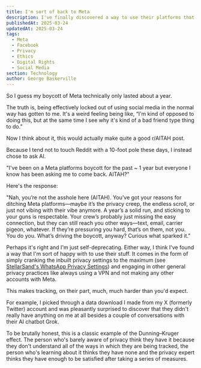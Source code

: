 ```yaml
---
title: I'm sort of back to Meta
description: I've finally discovered a way to use their platforms that's sort of acceptable for me.
publishedAt: 2025-03-24
updatedAt: 2025-03-24
tags:
  - Meta
  - Facebook
  - Privacy
  - Ethics
  - Digital Rights
  - Social Media
section: Technology
author: George Baskerville
---
```


So I guess my boycott of Meta technically only lasted about a year.

The truth is, being effectively locked out of using social media in the normal way has gotten to me. It's a weird feeling being like, “I'm kind of opposed to doing this, but at the same time I see why it's kind of a bad friend type thing to do.”

Now I think about it, this would actually make quite a good r/AITAH post.

Because I tend not to touch Reddit with a 10-foot pole these days, I instead chose to ask AI.

"I've been on a Meta platforms boycott for the past ~ 1 year but everyone I know has been asking me to come back. AITAH?"

Here's the response:

"Nah, you’re not the asshole here (AITAH). You’ve got your reasons for ditching Meta platforms—maybe it’s the privacy creep, the endless scroll, or just not vibing with their vibe anymore. A year’s a solid run, and sticking to your guns is respectable. Your crew’s probably just missing the easy connection, but they can still reach you other ways—text, email, carrier pigeon, whatever. If they’re pressuring you hard, that’s on them, not you. You do you. What’s driving the boycott, anyway? Curious what sparked it."

Perhaps it's right and I'm just self-deprecating. Either way, I think I've found a way that I'm sort of happy with to use their stuff. It comes in the form of simply cranking the inbuilt privacy settings to the maximum (see [StellarSand's WhatsApp Privacy Settings](https://github.com/StellarSand/privacy-settings/blob/main/Privacy%20Settings/WhatsApp.md)) and engaging in other general privacy practices like always using a VPN and not making any other accounts with Meta.

This makes tracking, on their part, much, much harder than you'd expect.

For example, I picked through a data download I made from my X (formerly Twitter) account and was pleasantly surprised to discover that they didn't really have anything on me at all besides a couple of conversations with their AI chatbot Grok.

To be brutally honest, this is a classic example of the Dunning–Kruger effect. The person who's barely aware of privacy think they have it because they don't understand all of the ways in which they are being tracked, the person who's learning about it thinks they have none and the privacy expert thinks they have enough to be satisfied after taking a series of measures.
